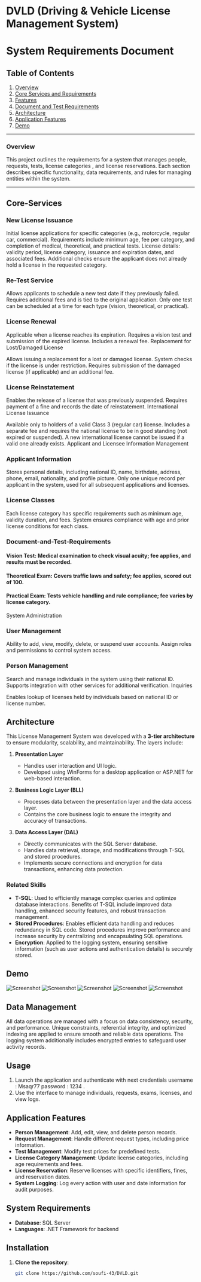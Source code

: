 # DVLD (Driving & Vehicle License Management System)

# System Requirements Document

## Table of Contents
1. [Overview](#overview)
2. [Core Services and Requirements](#Core-Services)
3. [Features](#Features)
4. [Document and Test Requirements](#Document-and-Test-Requirements)
5. [Architecture](#Architecture)
6. [Application Features](#Application-Features)
7. [Demo](#Demo)



---

### Overview
This project outlines the requirements for a system that manages people, requests, tests, license categories , and license reservations. Each section describes specific functionality, data requirements, and rules for managing entities within the system.

---

## Core-Services
### New License Issuance

Initial license applications for specific categories (e.g., motorcycle, regular car, commercial).
Requirements include minimum age, fee per category, and completion of medical, theoretical, and practical tests.
License details: validity period, license category, issuance and expiration dates, and associated fees.
Additional checks ensure the applicant does not already hold a license in the requested category.
### Re-Test Service

Allows applicants to schedule a new test date if they previously failed.
Requires additional fees and is tied to the original application.
Only one test can be scheduled at a time for each type (vision, theoretical, or practical).
### License Renewal

Applicable when a license reaches its expiration.
Requires a vision test and submission of the expired license.
Includes a renewal fee.
Replacement for Lost/Damaged License

Allows issuing a replacement for a lost or damaged license.
System checks if the license is under restriction.
Requires submission of the damaged license (if applicable) and an additional fee.
### License Reinstatement

Enables the release of a license that was previously suspended.
Requires payment of a fine and records the date of reinstatement.
International License Issuance

Available only to holders of a valid Class 3 (regular car) license.
Includes a separate fee and requires the national license to be in good standing (not expired or suspended).
A new international license cannot be issued if a valid one already exists.
Applicant and Licensee Information Management
### Applicant Information

Stores personal details, including national ID, name, birthdate, address, phone, email, nationality, and profile picture.
Only one unique record per applicant in the system, used for all subsequent applications and licenses.
### License Classes

Each license category has specific requirements such as minimum age, validity duration, and fees.
System ensures compliance with age and prior license conditions for each class.
### Document-and-Test-Requirements

#### Vision Test: Medical examination to check visual acuity; fee applies, and results must be recorded.
#### Theoretical Exam: Covers traffic laws and safety; fee applies, scored out of 100.
#### Practical Exam: Tests vehicle handling and rule compliance; fee varies by license category.
System Administration
### User Management

Ability to add, view, modify, delete, or suspend user accounts.
Assign roles and permissions to control system access.
### Person Management

Search and manage individuals in the system using their national ID.
Supports integration with other services for additional verification.
Inquiries

Enables lookup of licenses held by individuals based on national ID or license number.
## Architecture
This License Management System was developed with a **3-tier architecture** to ensure modularity, scalability, and maintainability. The layers include:

1. **Presentation Layer**  
   - Handles user interaction and UI logic.
   - Developed using WinForms for a desktop application or ASP.NET for web-based interaction.
  
2. **Business Logic Layer (BLL)**  
   - Processes data between the presentation layer and the data access layer.
   - Contains the core business logic to ensure the integrity and accuracy of transactions.

3. **Data Access Layer (DAL)**  
   - Directly communicates with the SQL Server database.
   - Handles data retrieval, storage, and modifications through T-SQL and stored procedures.
   - Implements secure connections and encryption for data transactions, enhancing data protection.

### Related Skills
- **T-SQL**: Used to efficiently manage complex queries and optimize database interactions. Benefits of T-SQL include improved data handling, enhanced security features, and robust transaction management.
- **Stored Procedures**: Enables efficient data handling and reduces redundancy in SQL code. Stored procedures improve performance and increase security by centralizing and encapsulating SQL operations.
- **Encryption**: Applied to the logging system, ensuring sensitive information (such as user actions and authentication details) is securely stored.


## Demo
![Screenshot](DVLD/Resources/dvld.png)
![Screenshot](DVLD/Resources/dvld3.png)
![Screenshot](DVLD/Resources/dvld4.png)
![Screenshot](DVLD/Resources/dvld5.png)
![Screenshot](DVLD/Resources/DVLD2.png)

## Data Management
All data operations are managed with a focus on data consistency, security, and performance. Unique constraints, referential integrity, and optimized indexing are applied to ensure smooth and reliable data operations. The logging system additionally includes encrypted entries to safeguard user activity records.


## Usage
1. Launch the application and authenticate with  next credentials username : Msaqr77 password : 1234 .
2. Use the interface to manage individuals, requests, exams, licenses, and view logs.

## Application Features
- **Person Management**: Add, edit, view, and delete person records.
- **Request Management**: Handle different request types, including price information.
- **Test Management**: Modify test prices for predefined tests.
- **License Category Management**: Update license categories, including age requirements and fees.
- **License Reservation**: Reserve licenses with specific identifiers, fines, and reservation dates.
- **System Logging**: Log every action with user and date information for audit purposes.

## System Requirements
- **Database**: SQL Server 
- **Languages**: .NET Framework for backend

## Installation
1. **Clone the repository**:
   ```bash
   git clone https://github.com/soufi-43/DVLD.git
